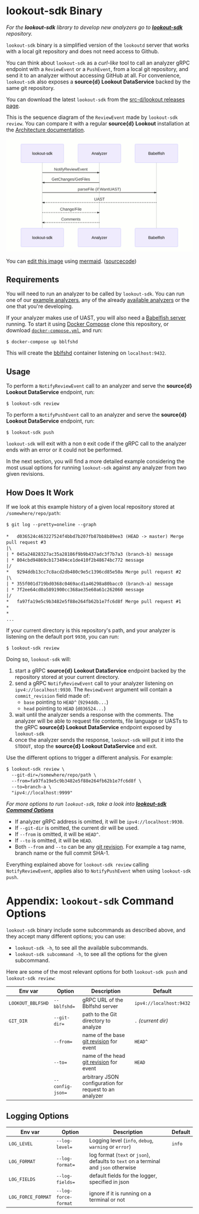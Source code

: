 # lookout-sdk Binary

_For the **lookout-sdk** library to develop new analyzers go to [**lookout-sdk**](https://github.com/src-d/lookout-sdk) repository._

`lookout-sdk` binary is a simplified version of the `lookoutd` server that works with a local git repository and does not need access to Github.

You can think about `lookout-sdk` as a _curl-like_ tool to call an analyzer gRPC endpoint with a `ReviewEvent` or a `PushEvent`, from a local git repository, and send it to an analyzer without accessing GitHub at all. For convenience, `lookout-sdk` also exposes a **source{d} Lookout DataService** backed by the same git repository.

You can download the latest `lookout-sdk` from the [src-d/lookout releases page](https://github.com/src-d/lookout/releases).

This is the sequence diagram of the `ReviewEvent` made by `lookout-sdk review`. You can compare it with a regular **source{d} Lookout** installation at the [Architecture documentation](architecture.md).

![sequence diagram](assets/lookout-sdk-seq-diagram.png)

You can [edit this image](https://mermaidjs.github.io/mermaid-live-editor/#/edit/eyJjb2RlIjoic2VxdWVuY2VEaWFncmFtXG4gICAgcGFydGljaXBhbnQgc2RrIGFzIGxvb2tvdXQtc2RrXG4gICAgcGFydGljaXBhbnQgQW5hbHl6ZXJcbiAgICBwYXJ0aWNpcGFudCBCYWJlbGZpc2hcbiAgICBzZGstPj5BbmFseXplcjogTm90aWZ5UmV2aWV3RXZlbnRcbiAgICBBbmFseXplci0-PnNkazogR2V0Q2hhbmdlcy9HZXRGaWxlc1xuICAgIHNkay0-PkJhYmVsZmlzaDogcGFyc2VGaWxlIChpZiBXYW50VUFTVClcbiAgICBCYWJlbGZpc2gtLT4-c2RrOiBVQVNUXG4gICAgc2RrLS0-PkFuYWx5emVyOiBDaGFuZ2UvRmlsZVxuICAgIEFuYWx5emVyLS0-PnNkazogQ29tbWVudHNcbiIsIm1lcm1haWQiOnsidGhlbWUiOiJkZWZhdWx0In19) using [mermaid](https://mermaidjs.github.io). ([sourcecode](assets/lookout-sdk-seq-diagram.md))

## Requirements

You will need to run an analyzer to be called by `lookout-sdk`. You can run one of our [example analyzers](analyzers-examples.md), any of the already [available analyzers](../README.md#available-analyzers) or the one that you're developing.

If your analyzer makes use of UAST, you will also need a [Babelfish server](https://doc.bblf.sh/using-babelfish/getting-started.html) running.
To start it using [Docker Compose](https://docs.docker.com/compose/) clone this repository, or download [`docker-compose.yml`](../docker-compose.yml), and run:

```shell
$ docker-compose up bblfshd
```

This will create the [bblfshd](https://github.com/bblfsh/bblfshd) container listening on `localhost:9432`.


## Usage

To perform a `NotifyReviewEvent` call to an analyzer and serve the **source{d} Lookout DataService** endpoint, run:
```shell
$ lookout-sdk review
```

To perform a `NotifyPushEvent` call to an analyzer and serve the **source{d} Lookout DataService** endpoint, run:
```shell
$ lookout-sdk push
```

`lookout-sdk` will exit with a non `0` exit code if the gRPC call to the analyzer ends with an error or it could not be performed.

In the next section, you will find a more detailed example considering the most usual options for running `lookout-sdk` against any analyzer from two given revisions.


## How Does It Work

If we look at this example history of a given local repository stored at `/somewhere/repo/path`:

```shell
$ git log --pretty=oneline --graph

*   d036524c463227524f4bbd7b207fb87bb8b89ee3 (HEAD -> master) Merge pull request #3
|\  
| * 045a24828327ac35a28186f9b9b437adc3f7b7a3 (branch-b) message
| * 804cbd94869cb173494ce1de410f2b48674bc772 message
|/  
*   9294ddb13cc7c8acd2db480c9e5c1396cd85e50a Merge pull request #2
|\  
| * 355f001d719bd0368c0469acd1a46298a80bacc0 (branch-a) message
| * 7f2ee64cd0a5891900cc368ae35e60a61c262060 message
|/  
*   fa97fa19e5c9b3482e5f88e264fb62b1e7fc6d8f Merge pull request #1
*
*
...
```

If your current directory is this repository's path, and your analyzer is listening on the default port `9930`, you can run:
```shell
$ lookout-sdk review
```

Doing so, `lookout-sdk` will:

1. start a gRPC **source{d} Lookout DataService** endpoint backed by the repository stored at your current directory.
1. send a gRPC `NotifyReviewEvent` call to your analyzer listening on `ipv4://localhost:9930`. The `ReviewEvent` argument will contain a `commit_revision` field made of:
    * `base` pointing to `HEAD^` (`9294ddb...`)
    * `head` pointing to `HEAD` (`d036524...`)
1. wait until the analyzer sends a response with the comments. The analyzer will be able to request file contents, file language or UASTs to the gRPC **source{d} Lookout DataService** endpoint exposed by `lookout-sdk`
1. once the analyzer sends the response, `lookout-sdk` will put it into the `STDOUT`, stop the **source{d} Lookout DataService** and exit.

Use the different options to trigger a different analysis. For example:

```shell
$ lookout-sdk review \
  --git-dir=/somewhere/repo/path \
  --from=fa97fa19e5c9b3482e5f88e264fb62b1e7fc6d8f \
  --to=branch-a \
  "ipv4://localhost:9999"
```

_For more options to run `lookout-sdk`, take a look into [**lookout-sdk Command Options**](#options)_

- If analyzer gRPC address is omitted, it will be `ipv4://localhost:9930`.
- If `--git-dir` is omitted, the current dir will be used.
- If `--from` is omitted, it will be `HEAD^`.
- If `--to` is omitted, it will be `HEAD`.
- Both `--from` and `--to` can be any [git revision](https://git-scm.com/docs/gitrevisions#_specifying_revisions). For example a tag name, branch name or the full commit SHA-1.

Everything explained above for `lookout-sdk review` calling `NotifyReviewEvent`, applies also to `NotifyPushEvent` when using `lookout-sdk push`.


<a id=options></a>
# Appendix: `lookout-sdk` Command Options

`lookout-sdk` binary include some subcommands as described above, and they accept many different options; you can use:
- `lookout-sdk -h`, to see all the available subcommands.
- `lookout-sdk subcommand -h`, to see all the options for the given subcommand.

Here are some of the most relevant options for both `lookout-sdk push` and `lookout-sdk review`:

| Env var | Option | Description | Default |
| --- | --- | --- | --- |
| `LOOKOUT_BBLFSHD` | `--bblfshd=` | gRPC URL of the Bblfshd server | `ipv4://localhost:9432` |
| `GIT_DIR` | `--git-dir=` | path to the Git directory to analyze | `.` _(current dir)_ |
| | `--from=` | name of the base [git revision](https://git-scm.com/docs/gitrevisions#_specifying_revisions) for event | `HEAD^` |
| | `--to=` | name of the head [git revision](https://git-scm.com/docs/gitrevisions#_specifying_revisions) for event | `HEAD` |
| | `--config-json=` | arbitrary JSON configuration for request to an analyzer | |

## Logging Options

| Env var | Option | Description | Default |
| --- | --- | --- | --- |
| `LOG_LEVEL` | `--log-level=` | Logging level (`info`, `debug`, `warning` or `error`) | `info` |
| `LOG_FORMAT`| `--log-format=` | log format (`text` or `json`), defaults to `text` on a terminal and `json` otherwise | |
| `LOG_FIELDS` | `--log-fields=` | default fields for the logger, specified in json | |
| `LOG_FORCE_FORMAT` | `--log-force-format` | ignore if it is running on a terminal or not | |
